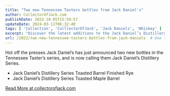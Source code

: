 ```yaml
---
title: "Two new Tennessee Tasters bottles from Jack Daniel's"
author: CollectorOfJack.com
publishDate: 2022-10-05T15:50:57
updateDate: 2024-03-11T06:32:40
tags: [ 'Collection', 'ColllectorOfJack', 'Jack Daniels', 'Whiskey' ]
excerpt: "Discover the latest additions to the Jack Daniel’s Distillery Series with Toasted Barrel Finished Rye and Toasted Maple Barrel editions. Explore more at collectorofjack.com! 🥃 #JackDaniels #DistillerySeries #NewReleases"
url: /2022/two-new-tennessee-tasters-bottles-from-jack-daniels  # Use the generated URL with year
---
```

<p>Hot off the presses Jack Daniel’s has just announced two new bottles in the Tennessee Taster’s series, and is now calling them Jack Daniel’s Distillery Series.</p> <ul> <li>Jack Daniel’s Distillery Series Toasted Barrel Finished Rye</li> <li>Jack Daniel’s Distillery Series Toasted Maple Barrel</li> </ul>  <a href="https://collectorofjack.com/October2022TennesseeTasters">Read More at collectorofjack.com</a>


